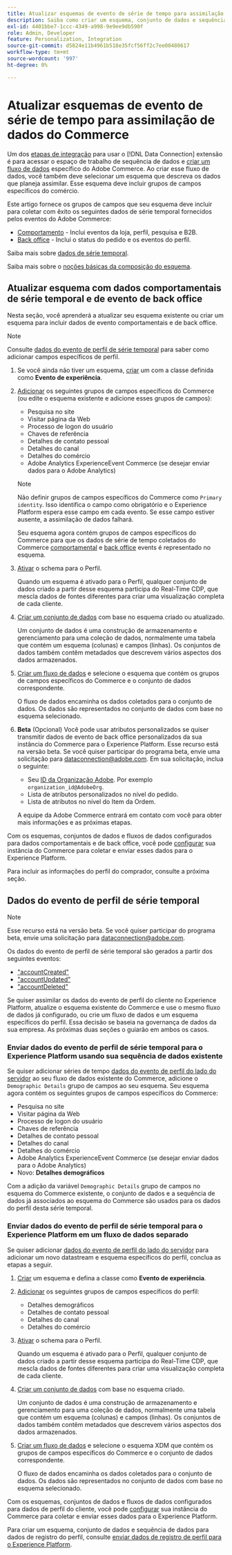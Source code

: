 ```yaml
---
title: Atualizar esquemas de evento de série de tempo para assimilação de dados do Commerce
description: Saiba como criar um esquema, conjunto de dados e sequência de dados para coletar e enviar dados do evento de série de tempo para assimilação de dados do Commerce.
exl-id: 4401bbe7-1ccc-4349-a998-9e9ee9db590f
role: Admin, Developer
feature: Personalization, Integration
source-git-commit: d5824e11b4961b518e35fcf56ff2c7ee00480617
workflow-type: tm+mt
source-wordcount: '997'
ht-degree: 0%

---
```


# Atualizar esquemas de evento de série de tempo para assimilação de dados do Commerce

Um dos [etapas de integração](overview.md#onboarding-steps) para usar o [!DNL Data Connection] extensão é para acessar o espaço de trabalho de sequência de dados e [criar um fluxo de dados](https://experienceleague.adobe.com/docs/experience-platform/datastreams/overview.html) específico do Adobe Commerce. Ao criar esse fluxo de dados, você também deve selecionar um esquema que descreva os dados que planeja assimilar. Esse esquema deve incluir grupos de campos específicos do comércio.

Este artigo fornece os grupos de campos que seu esquema deve incluir para coletar com êxito os seguintes dados de série temporal fornecidos pelos eventos do Adobe Commerce:

- [Comportamento](events.md) - Inclui eventos da loja, perfil, pesquisa e B2B.
- [Back office](events-backoffice.md) - Inclui o status do pedido e os eventos do perfil.

Saiba mais sobre [dados de série temporal](data-ingestion.md).

Saiba mais sobre o [noções básicas da composição do esquema](https://experienceleague.adobe.com/docs/experience-platform/xdm/schema/composition.html).

## Atualizar esquema com dados comportamentais de série temporal e de evento de back office

Nesta seção, você aprenderá a atualizar seu esquema existente ou criar um esquema para incluir dados de evento comportamentais e de back office.

>[!NOTE]
>
>Consulte [dados do evento de perfil de série temporal](#time-series-profile-event-data) para saber como adicionar campos específicos de perfil.

1. Se você ainda não tiver um esquema, [criar](https://experienceleague.adobe.com/docs/experience-platform/xdm/ui/resources/schemas.html#create) um com a classe definida como **Evento de experiência**.

1. [Adicionar](https://experienceleague.adobe.com/docs/experience-platform/xdm/ui/resources/schemas.html#add-field-groups) os seguintes grupos de campos específicos do Commerce (ou edite o esquema existente e adicione esses grupos de campos):

   - Pesquisa no site
   - Visitar página da Web
   - Processo de logon do usuário
   - Chaves de referência
   - Detalhes de contato pessoal
   - Detalhes do canal
   - Detalhes do comércio
   - Adobe Analytics ExperienceEvent Commerce (se desejar enviar dados para o Adobe Analytics)

   >[!NOTE]
   >
   > Não definir grupos de campos específicos do Commerce como `Primary identity`. Isso identifica o campo como obrigatório e o Experience Platform espera esse campo em cada evento. Se esse campo estiver ausente, a assimilação de dados falhará.

   Seu esquema agora contém grupos de campos específicos do Commerce para que os dados de série de tempo coletados do Commerce [comportamental](events.md) e [back office](events-backoffice.md) events é representado no esquema.

1. [Ativar](https://experienceleague.adobe.com/docs/experience-platform/xdm/ui/resources/schemas.html#profile) o schema para o Perfil.

   Quando um esquema é ativado para o Perfil, qualquer conjunto de dados criado a partir desse esquema participa do Real-Time CDP, que mescla dados de fontes diferentes para criar uma visualização completa de cada cliente.

1. [Criar um conjunto de dados](https://experienceleague.adobe.com/docs/platform-learn/implement-mobile-sdk/experience-cloud/platform.html#create-a-dataset) com base no esquema criado ou atualizado.

   Um conjunto de dados é uma construção de armazenamento e gerenciamento para uma coleção de dados, normalmente uma tabela que contém um esquema (colunas) e campos (linhas). Os conjuntos de dados também contêm metadados que descrevem vários aspectos dos dados armazenados.

1. [Criar um fluxo de dados](https://experienceleague.adobe.com/docs/experience-platform/datastreams/overview.html) e selecione o esquema que contém os grupos de campos específicos do Commerce e o conjunto de dados correspondente.

   O fluxo de dados encaminha os dados coletados para o conjunto de dados. Os dados são representados no conjunto de dados com base no esquema selecionado.

1. **Beta** (Opcional) Você pode usar atributos personalizados se quiser transmitir dados de evento de back office personalizados da sua instância do Commerce para o Experience Platform. Esse recurso está na versão beta. Se você quiser participar do programa beta, envie uma solicitação para [dataconnection@adobe.com](mailto:dataconnection@adobe.com). Em sua solicitação, inclua o seguinte:

   - Seu [ID da Organização Adobe](https://experienceleague.adobe.com/docs/core-services/interface/administration/organizations.html#concept_EA8AEE5B02CF46ACBDAD6A8508646255). Por exemplo `organization_id@AdobeOrg`.
   - Lista de atributos personalizados no nível do pedido.
   - Lista de atributos no nível do Item da Ordem.

   A equipe da Adobe Commerce entrará em contato com você para obter mais informações e as próximas etapas.

Com os esquemas, conjuntos de dados e fluxos de dados configurados para dados comportamentais e de back office, você pode [configurar](connect-data.md#data-collection) sua instância do Commerce para coletar e enviar esses dados para o Experience Platform.

Para incluir as informações do perfil do comprador, consulte a próxima seção.

## Dados do evento de perfil de série temporal

>[!NOTE]
>
>Esse recurso está na versão beta. Se você quiser participar do programa beta, envie uma solicitação para [dataconnection@adobe.com](mailto:dataconnection@adobe.com).

Os dados do evento de perfil de série temporal são gerados a partir dos seguintes eventos:

- [&quot;accountCreated&quot;](events-backoffice.md#accountcreated)
- [&quot;accountUpdated&quot;](events-backoffice.md#accountupdated)
- [&quot;accountDeleted&quot;](events-backoffice.md#accountdeleted)

Se quiser assimilar os dados do evento de perfil do cliente no Experience Platform, atualize o esquema existente do Commerce e use o mesmo fluxo de dados já configurado, ou crie um fluxo de dados e um esquema específicos do perfil. Essa decisão se baseia na governança de dados da sua empresa. As próximas duas seções o guiarão em ambos os casos.

### Enviar dados do evento de perfil de série temporal para o Experience Platform usando sua sequência de dados existente

Se quiser adicionar séries de tempo [dados do evento de perfil do lado do servidor](events-backoffice.md#customer-profile-events-server-side) ao seu fluxo de dados existente do Commerce, adicione o `Demographic Details` grupo de campos ao seu esquema. Seu esquema agora contém os seguintes grupos de campos específicos do Commerce:

- Pesquisa no site
- Visitar página da Web
- Processo de logon do usuário
- Chaves de referência
- Detalhes de contato pessoal
- Detalhes do canal
- Detalhes do comércio
- Adobe Analytics ExperienceEvent Commerce (se desejar enviar dados para o Adobe Analytics)
- Novo: **Detalhes demográficos**

Com a adição da variável `Demographic Details` grupo de campos no esquema do Commerce existente, o conjunto de dados e a sequência de dados já associados ao esquema do Commerce são usados para os dados do perfil desta série temporal.

### Enviar dados do evento de perfil de série temporal para o Experience Platform em um fluxo de dados separado

Se quiser adicionar [dados do evento de perfil do lado do servidor](events-backoffice.md#customer-profile-events-server-side) para adicionar um novo datastream e esquema específicos do perfil, conclua as etapas a seguir.

1. [Criar](https://experienceleague.adobe.com/docs/experience-platform/xdm/ui/resources/schemas.html#create) um esquema e defina a classe como **Evento de experiência**.

1. [Adicionar](https://experienceleague.adobe.com/docs/experience-platform/xdm/ui/resources/schemas.html#add-field-groups) os seguintes grupos de campos específicos do perfil:

   - Detalhes demográficos
   - Detalhes de contato pessoal
   - Detalhes do canal
   - Detalhes do comércio

1. [Ativar](https://experienceleague.adobe.com/docs/experience-platform/xdm/ui/resources/schemas.html#profile) o schema para o Perfil.

   Quando um esquema é ativado para o Perfil, qualquer conjunto de dados criado a partir desse esquema participa do Real-Time CDP, que mescla dados de fontes diferentes para criar uma visualização completa de cada cliente.

1. [Criar um conjunto de dados](https://experienceleague.adobe.com/docs/platform-learn/implement-mobile-sdk/experience-cloud/platform.html#create-a-dataset) com base no esquema criado.

   Um conjunto de dados é uma construção de armazenamento e gerenciamento para uma coleção de dados, normalmente uma tabela que contém um esquema (colunas) e campos (linhas). Os conjuntos de dados também contêm metadados que descrevem vários aspectos dos dados armazenados.

1. [Criar um fluxo de dados](https://experienceleague.adobe.com/docs/experience-platform/datastreams/overview.html) e selecione o esquema XDM que contém os grupos de campos específicos do Commerce e o conjunto de dados correspondente.

   O fluxo de dados encaminha os dados coletados para o conjunto de dados. Os dados são representados no conjunto de dados com base no esquema selecionado.

Com os esquemas, conjuntos de dados e fluxos de dados configurados para dados de perfil do cliente, você pode [configurar](connect-data.md#data-collection) sua instância do Commerce para coletar e enviar esses dados para o Experience Platform.

Para criar um esquema, conjunto de dados e sequência de dados para dados de registro do perfil, consulte [enviar dados de registro de perfil para o Experience Platform](profile-data.md).

